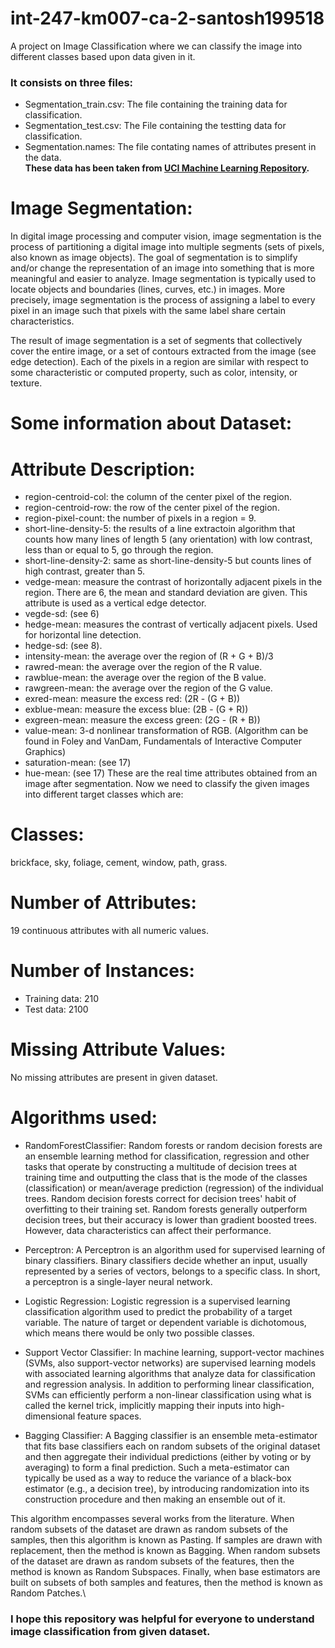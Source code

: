 # int-247-km007-ca-2-santosh199518
A project on Image Classification where we can classify the image into different classes based upon data given in it.

### It consists on three files:
- Segmentation_train.csv: The file containing the training data for classification.
- Segmentation_test.csv:  The File containing the testting data for classification.
- Segmentation.names:     The file contating names of attributes present in the data.\
**These data has been taken from [UCI Machine Learning Repository](https://archive.ics.uci.edu/ml/datasets/image+segmentation#:~:text=UCI%20Machine%20Learning%20Repository%3A%20Image%20Segmentation%20Data%20Set&text=Data%20Set%20Information%3A,a%20classification%20for%20every%20pixel.).**


# Image Segmentation:
In digital image processing and computer vision, image segmentation is the process of partitioning a digital image into multiple segments (sets of pixels, also known as image objects). The goal of segmentation is to simplify and/or change the representation of an image into something that is more meaningful and easier to analyze. Image segmentation is typically used to locate objects and boundaries (lines, curves, etc.) in images. More precisely, image segmentation is the process of assigning a label to every pixel in an image such that pixels with the same label share certain characteristics.

The result of image segmentation is a set of segments that collectively cover the entire image, or a set of contours extracted from the image (see edge detection). Each of the pixels in a region are similar with respect to some characteristic or computed property, such as color, intensity, or texture.

# Some information about Dataset:
# Attribute Description:
-  region-centroid-col:  the column of the center pixel of the region.
- region-centroid-row:  the row of the center pixel of the region.
- region-pixel-count:  the number of pixels in a region = 9.
- short-line-density-5:  the results of a line extractoin algorithm that counts how many lines of length 5 (any orientation) with low contrast, less than or equal to 5, go through the region.
- short-line-density-2:  same as short-line-density-5 but counts lines
         of high contrast, greater than 5.
- vedge-mean:  measure the contrast of horizontally adjacent pixels in the region.  There are 6, the mean and standard deviation are given.  This attribute is used as a vertical edge detector.
- vegde-sd:  (see 6)
- hedge-mean:  measures the contrast of vertically adjacent pixels. Used for horizontal line detection. 
- hedge-sd: (see 8).
- intensity-mean:  the average over the region of (R + G + B)/3
- rawred-mean: the average over the region of the R value.
- rawblue-mean: the average over the region of the B value.
- rawgreen-mean: the average over the region of the G value.
- exred-mean: measure the excess red:  (2R - (G + B))
- exblue-mean: measure the excess blue:  (2B - (G + R))
- exgreen-mean: measure the excess green:  (2G - (R + B))
- value-mean:  3-d nonlinear transformation of RGB. (Algorithm can be found in Foley and VanDam, Fundamentals of Interactive Computer Graphics)
- saturation-mean:  (see 17)
- hue-mean:  (see 17)
These are the real time attributes obtained from an image after segmentation. Now we need to classify the given images into different target classes which are:
# Classes:  
brickface, sky, foliage, cement, window, path, grass.
# Number of Attributes: 
19 continuous attributes with all numeric values.
# Number of Instances: 
- Training data: 210  
- Test data: 2100
# Missing Attribute Values:
No missing attributes are present in given dataset.

# Algorithms used:
- RandomForestClassifier:
Random forests or random decision forests are an ensemble learning method for classification, regression and other tasks that operate by constructing a multitude of decision trees at training time and outputting the class that is the mode of the classes (classification) or mean/average prediction (regression) of the individual trees. Random decision forests correct for decision trees' habit of overfitting to their training set. Random forests generally outperform decision trees, but their accuracy is lower than gradient boosted trees. However, data characteristics can affect their performance.
         
- Perceptron: 
A Perceptron is an algorithm used for supervised learning of binary classifiers. Binary classifiers decide whether an input, usually represented by a series of vectors, belongs to a specific class. In short, a perceptron is a single-layer neural network.
         
- Logistic Regression: 
Logistic regression is a supervised learning classification algorithm used to predict the probability of a target variable. The nature of target or dependent variable is dichotomous, which means there would be only two possible classes.
         
- Support Vector Classifier: 
In machine learning, support-vector machines (SVMs, also support-vector networks) are supervised learning models with associated learning algorithms that analyze data for classification and regression analysis. In addition to performing linear classification, SVMs can efficiently perform a non-linear classification using what is called the kernel trick, implicitly mapping their inputs into high-dimensional feature spaces.
- Bagging Classifier:
A Bagging classifier is an ensemble meta-estimator that fits base classifiers each on random subsets of the original dataset and then aggregate their individual predictions (either by voting or by averaging) to form a final prediction. Such a meta-estimator can typically be used as a way to reduce the variance of a black-box estimator (e.g., a decision tree), by introducing randomization into its construction procedure and then making an ensemble out of it.

This algorithm encompasses several works from the literature. When random subsets of the dataset are drawn as random subsets of the samples, then this algorithm is known as Pasting. If samples are drawn with replacement, then the method is known as Bagging. When random subsets of the dataset are drawn as random subsets of the features, then the method is known as Random Subspaces. Finally, when base estimators are built on subsets of both samples and features, then the method is known as Random Patches.\
         
### I hope this repository was helpful for everyone to understand image classification from given dataset.
